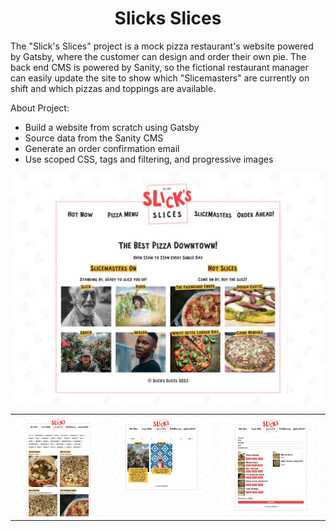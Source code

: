 
<h1 align="center">Slicks Slices</h1>

The "Slick's Slices" project is a mock pizza restaurant's website powered by Gatsby, where the customer can design and order their own pie. The back end CMS is powered by Sanity, so the fictional restaurant manager can easily update the site to show which "Slicemasters" are currently on shift and which pizzas and toppings are available.

About Project:
<ul>
<li>Build a website from scratch using Gatsby</li>
<li>Source data from the Sanity CMS</li>
<li>Generate an order confirmation email</li>
<li>Use scoped CSS, tags and filtering, and progressive images</li>
</ul>

<div align="center">
<img src="gatsbyhome.png" alt="Homepage"/>
<table>
  <tr>
    <td valign="top"><img src="pizzas-front.png" alt="Pizzas List" /></td>
    <td valign="top"><img src="slicemasters-front.png" alt="Slicemasters List"/></td>
    <td valign="top"><img src="order-front.png" alt="Order Ahead"/></td>
    </tr>
</table>
<table>
